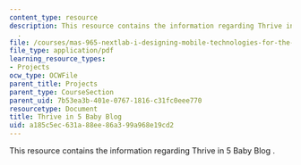 ```yaml
---
content_type: resource
description: This resource contains the information regarding Thrive in 5 Baby Blog
  .
file: /courses/mas-965-nextlab-i-designing-mobile-technologies-for-the-next-billion-users-fall-2008/a185c5ec631a88ee86a399a968e19cd2_MITMAS_965F08_baby_final.pdf
file_type: application/pdf
learning_resource_types:
- Projects
ocw_type: OCWFile
parent_title: Projects
parent_type: CourseSection
parent_uid: 7b53ea3b-401e-0767-1816-c31fc0eee770
resourcetype: Document
title: Thrive in 5 Baby Blog
uid: a185c5ec-631a-88ee-86a3-99a968e19cd2
---
```

This resource contains the information regarding Thrive in 5 Baby Blog .

